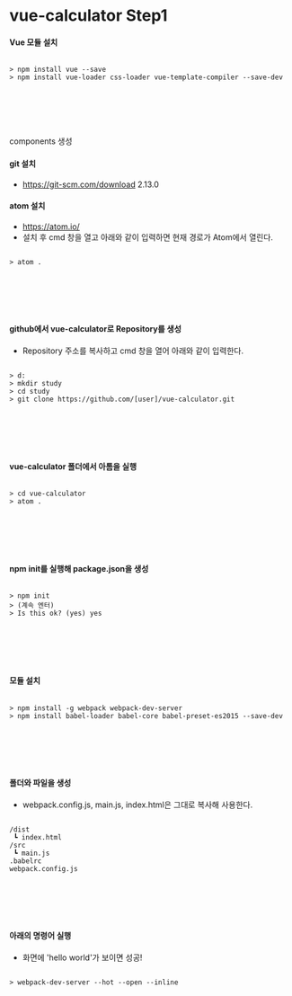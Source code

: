 # vue-calculator Step1


#### Vue 모듈 설치 

<pre><code>
> npm install vue --save
> npm install vue-loader css-loader vue-template-compiler --save-dev
</code></pre>
<br>
<br>
<br>
<br>

components 생성


#### git 설치
- https://git-scm.com/download 2.13.0

#### atom 설치
- https://atom.io/  
- 설치 후 cmd 창을 열고 아래와 같이 입력하면 현재 경로가 Atom에서 열린다.
<pre><code>
> atom .  
</code></pre>
<br>
<br>
<br>
<br>

#### github에서 vue-calculator로 Repository를 생성
- Repository 주소를 복사하고 cmd 창을 열어 아래와 같이 입력한다.
<pre><code>
> d:
> mkdir study
> cd study
> git clone https://github.com/[user]/vue-calculator.git
</code></pre>
<br>
<br>
<br>
<br>

#### vue-calculator 폴더에서 아톰을 실행
<pre><code>
> cd vue-calculator
> atom .
</code></pre>
<br>
<br>
<br>
<br>

#### npm init를 실행해 package.json을 생성
<pre><code>
> npm init
> (계속 엔터)
> Is this ok? (yes) yes
</code></pre>
<br>
<br>
<br>
<br>

#### 모듈 설치
<pre><code>
> npm install -g webpack webpack-dev-server
> npm install babel-loader babel-core babel-preset-es2015 --save-dev
</code></pre>
<br>
<br>
<br>
<br>

#### 폴더와 파일을 생성
- webpack.config.js, main.js, index.html은 그대로 복사해 사용한다.
<pre><code>
/dist
 ┗ index.html
/src
 ┗ main.js
.babelrc
webpack.config.js
</code></pre>
<br>
<br>
<br>
<br>

#### 아래의 명령어 실행
- 화면에 'hello world'가 보이면 성공!
<pre><code>
> webpack-dev-server --hot --open --inline
</code></pre>
<br>
<br>
<br>



